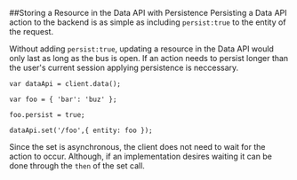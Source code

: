 ##Storing a Resource in the Data API with Persistence
Persisting a Data API action to the backend is as simple as including `persist:true` to the entity of the request.

Without adding `persist:true`, updating a resource in the Data API would only last as long as the bus is open. If an
action needs to persist longer than the user's current session applying persistence is neccessary.

```
var dataApi = client.data();

var foo = { 'bar': 'buz' };

foo.persist = true;

dataApi.set('/foo',{ entity: foo });
```

Since the set is asynchronous, the client does not need to wait for the action to occur. Although, if an implementation
desires waiting it can be done through the `then` of the set call.